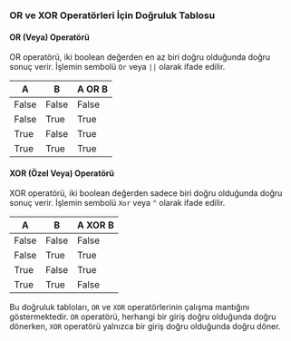### OR ve XOR Operatörleri İçin Doğruluk Tablosu

#### OR (Veya) Operatörü
OR operatörü, iki boolean değerden en az biri doğru olduğunda doğru sonuç verir. İşlemin sembolü `Or` veya `||` olarak ifade edilir.

| A     | B     | A OR B |
|-------|-------|--------|
| False | False | False  |
| False | True  | True   |
| True  | False | True   |
| True  | True  | True   |

#### XOR (Özel Veya) Operatörü
XOR operatörü, iki boolean değerden sadece biri doğru olduğunda doğru sonuç verir. İşlemin sembolü `Xor` veya `^` olarak ifade edilir.

| A     | B     | A XOR B |
|-------|-------|---------|
| False | False | False   |
| False | True  | True    |
| True  | False | True    |
| True  | True  | False   |

Bu doğruluk tabloları, `OR` ve `XOR` operatörlerinin çalışma mantığını göstermektedir. `OR` operatörü, herhangi bir giriş doğru olduğunda doğru dönerken, `XOR` operatörü yalnızca bir giriş doğru olduğunda doğru döner.